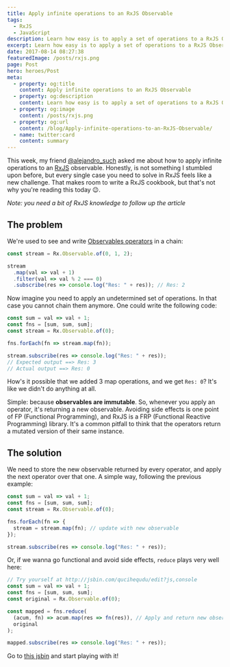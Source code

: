 ```yaml
---
title: Apply infinite operations to an RxJS Observable
tags:
  - RxJS
  - JavaScript
description: Learn how easy is to apply a set of operations to a RxJS Observable in JavaScript
excerpt: Learn how easy is to apply a set of operations to a RxJS Observable in JavaScript
date: 2017-08-14 08:27:38
featuredImage: /posts/rxjs.png
page: Post
hero: heroes/Post
meta:
  - property: og:title
    content: Apply infinite operations to an RxJS Observable
  - property: og:description
    content: Learn how easy is to apply a set of operations to a RxJS Observable in JavaScript.
  - property: og:image
    content: /posts/rxjs.png
  - property: og:url
    content: /blog/Apply-infinite-operations-to-an-RxJS-Observable/
  - name: twitter:card
    content: summary
---
```


<!-- {% asset_img rxjs.png RxJS %} -->

This week, my friend [@alejandro_such](https://twitter.com/alejandro_such) asked me about how to apply infinite operations to an [RxJS](http://reactivex.io/rxjs/) observable. Honestly, is not something I stumbled upon before, but every single case you need to solve in RxJS feels like a new challenge. That makes room to write a RxJS cookbook, but that's not why you're reading this today 😉.

_Note: you need a bit of RxJS knowledge to follow up the article_

## The problem

We're used to see and write [Observables operators](http://reactivex.io/rxjs/manual/overview.html#operators) in a chain:

```javascript
const stream = Rx.Observable.of(0, 1, 2);

stream
  .map(val => val + 1)
  .filter(val => val % 2 === 0)
  .subscribe(res => console.log("Res: " + res)); // Res: 2
```

Now imagine you need to apply an undetermined set of operations. In that case you cannot chain them anymore. One could write the following code:

```javascript
const sum = val => val + 1;
const fns = [sum, sum, sum];
const stream = Rx.Observable.of(0);

fns.forEach(fn => stream.map(fn));

stream.subscribe(res => console.log("Res: " + res));
// Expected output ==> Res: 3
// Actual output ==> Res: 0
```

How's it possible that we added 3 map operations, and we get `Res: 0`? It's like we didn't do anything at all.

Simple: because **observables are immutable**. So, whenever you apply an operator, it's returning a new observable. Avoiding side effects is one point of FP (Functional Programming), and RxJS is a FRP (Functional Reactive Programming) library. It's a common pitfall to think that the operators return a mutated version of their same instance.

## The solution

We need to store the new observable returned by every operator, and apply the next operator over that one. A simple way, following the previous example:

```javascript
const sum = val => val + 1;
const fns = [sum, sum, sum];
const stream = Rx.Observable.of(0);

fns.forEach(fn => {
  stream = stream.map(fn); // update with new observable
});

stream.subscribe(res => console.log("Res: " + res));
```

Or, if we wanna go functional and avoid side effects, `reduce` plays very well here:

```javascript
// Try yourself at http://jsbin.com/qucihequdu/edit?js,console
const sum = val => val + 1;
const fns = [sum, sum, sum];
const original = Rx.Observable.of(0);

const mapped = fns.reduce(
  (acum, fn) => acum.map(res => fn(res)), // Apply and return new observable
  original
);

mapped.subscribe(res => console.log("Res: " + res));
```

Go to [this jsbin](http://jsbin.com/qucihequdu/edit?js,console) and start playing with it!
